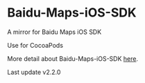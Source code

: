 Baidu-Maps-iOS-SDK
==================

A mirror for Baidu Maps iOS SDK

Use for CocoaPods

More detail about Baidu-Maps-iOS-SDK [here](http://developer.baidu.com/map/sdkiosdev-1.htm).

Last update v2.2.0
